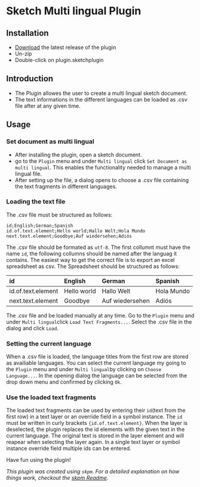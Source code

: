 # Sketch Multi lingual Plugin

## Installation

- [Download](../../releases/latest/download/plugin.sketchplugin.zip) the latest release of the plugin
- Un-zip
- Double-click on plugin.sketchplugin

## Introduction
- The Plugin allowes the user to create a multi lingual sketch document. 
- The text informations in the different languages can be loaded as .csv file after at any given time. 

## Usage
### Set document as multi lingual
- After installing the plugin, open a sketch document. 
- go to the `Plugin` menu and under `Multi lingual` click `Set Document as multi lingual`. This enables the functionality needed to manage a multi lingual file. 
- After setting up the file, a dialog opens to choose a .csv file containing the text fragments in different languages. 

### Loading the text file
The .csv file must be structured as follows: 
```csv
id;English;German;Spanish
id.of.text.element;Hello world;Hallo Welt;Hola Mundo
next.text.element;Goodbye;Auf wiedersehen;Adiós
```
The .csv file should be formated as `utf-8`. The first collumnt must have the name `id`, the following collumns should be named after the languag it contains. 
The easiest way to get the correct file is to export an excel spreadsheet as csv. The Spreadsheet should be structured as follows: 

| id | English | German | Spanish |
| :--- | :--- | :--- | :---|
|id.of.text.element|Hello world|Hallo Welt|Hola Mundo|
|next.text.element|Goodbye|Auf wiedersehen|Adiós|

The .csv file and be loaded manually at any time. Go to the `Plugin` menu and under `Multi lingual`click `Load Text Fragments...`. Select the .csv file in the dialog and click `Load`. 

### Setting the current language
When a .csv file is loaded, the language titles from the first row are stored as availiable languages. You can select the current language my going to the `Plugin` menu and under `Multi lingual`by clicking on `Choose Language...`. 
In the opening dialog the language can be selected from the drop down menu and confirmed by clicking `Ok`. 

### Use the loaded text fragments
The loaded text fragments can be used by entering their `id`(text from the first row) in a text layer or an override field in a symbol instance. 
The `id` must be written in curly brackets `{id.of.text.element}`. 
When the layer is deselected, the plugin replaces the id elements with the given text in the current language. The original text is stored in the layer element and will reapear when selecting the layer again. 
In a single text layer or symbol instance override field multiple ids can be entered. 

Have fun using the plugin!

_This plugin was created using `skpm`. For a detailed explanation on how things work, checkout the [skpm Readme](https://github.com/skpm/skpm/blob/master/README.md)._
